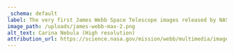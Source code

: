 ```yaml
---
_schema: default
label: The very first James Webb Space Telescope images released by NASA in July 2022
image_path: /uploads/james-webb-max-2.png
alt_text: Carina Nebula (High resolution)
attribution_url: https://science.nasa.gov/mission/webb/multimedia/images#First-Images
---
```

